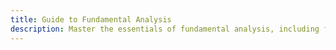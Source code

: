 ```yaml
---
title: Guide to Fundamental Analysis
description: Master the essentials of fundamental analysis, including financial ratios, company valuations, and how to analyze financial statements to make informed investment decisions.
---
```

